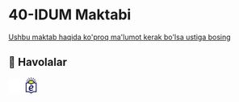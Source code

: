 # 40-IDUM Maktabi
<a href="https://40idum.netlify.app/" target="_blank">Ushbu maktab haqida ko'proq ma'lumot kerak bo'lsa ustiga bosing</a>

## 🔗 Havolalar
[![Facebook](assets/Facebook.png)](https://twitter.com/)
[![Facebook](assets/Emaktab.png)](https://twitter.com/)
